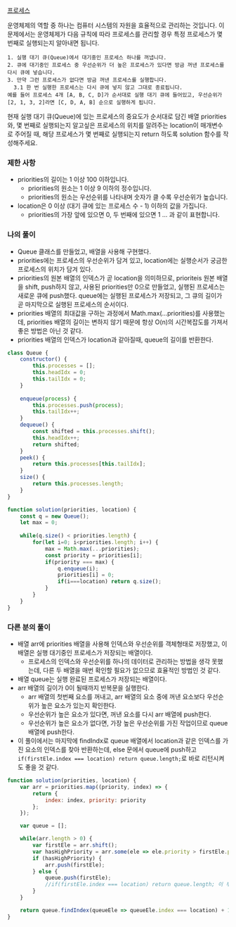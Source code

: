 <a href="">프로세스</a>

운영체제의 역할 중 하나는 컴퓨터 시스템의 자원을 효율적으로 관리하는 것입니다. 이 문제에서는 운영체제가 다음 규칙에 따라 프로세스를 관리할 경우 특정 프로세스가 몇 번째로 실행되는지 알아내면 됩니다.

```
1. 실행 대기 큐(Queue)에서 대기중인 프로세스 하나를 꺼냅니다.
2. 큐에 대기중인 프로세스 중 우선순위가 더 높은 프로세스가 있다면 방금 꺼낸 프로세스를 다시 큐에 넣습니다.
3. 만약 그런 프로세스가 없다면 방금 꺼낸 프로세스를 실행합니다.
  3.1 한 번 실행한 프로세스는 다시 큐에 넣지 않고 그대로 종료됩니다.
예를 들어 프로세스 4개 [A, B, C, D]가 순서대로 실행 대기 큐에 들어있고, 우선순위가 [2, 1, 3, 2]라면 [C, D, A, B] 순으로 실행하게 됩니다.
```

현재 실행 대기 큐(Queue)에 있는 프로세스의 중요도가 순서대로 담긴 배열 priorities와, 몇 번째로 실행되는지 알고싶은 프로세스의 위치를 알려주는 location이 매개변수로 주어질 때, 해당 프로세스가 몇 번째로 실행되는지 return 하도록 solution 함수를 작성해주세요.

### 제한 사항

- priorities의 길이는 1 이상 100 이하입니다.
  - priorities의 원소는 1 이상 9 이하의 정수입니다.
  - priorities의 원소는 우선순위를 나타내며 숫자가 클 수록 우선순위가 높습니다.
- location은 0 이상 (대기 큐에 있는 프로세스 수 - 1) 이하의 값을 가집니다.
  - priorities의 가장 앞에 있으면 0, 두 번째에 있으면 1 … 과 같이 표현합니다.

### 나의 풀이

- Queue 클래스를 만들었고, 배열을 사용해 구현했다.
- priorities에는 프로세스의 우선순위가 담겨 있고, location에는 실행순서가 궁금한 프로세스의 위치가 담겨 있다. 
- priorities의 원본 배열의 인덱스가 곧 location을 의미하므로, prioriteis 원본 배열을 shift, push하지 않고, 사용된 priorities만 0으로 만들었고, 실행된 프로세스는 새로운 큐에 push했다. queue에는 실행된 프로세스가 저장되고, 그 큐의 길이가 곧 마지막으로 실행된 프로세스의 순서이다.
- priorities 배열의 최대값을 구하는 과정에서 Math.max(...priorities)를 사용했는데, priorities 배열의 길이는 변하지 않기 때문에 항상 O(n)의 시간복잡도를 가져서 좋은 방법은 아닌 것 같다.
- priorities 배열의 인덱스가 location과 같아질때, queue의 길이를 반환한다.

```js
class Queue {
    constructor() {
        this.processes = [];
        this.headIdx = 0;
        this.tailIdx = 0;
    }
    
    enqueue(process) {
        this.processes.push(process);
        this.tailIdx++;
    }
    dequeue() {
        const shifted = this.processes.shift();
        this.headIdx++;
        return shifted;
    }
    peek() {
        return this.processes[this.tailIdx];
    }
    size() {
        return this.processes.length;
    }
}

function solution(priorities, location) {
    const q = new Queue();
    let max = 0;
    
    while(q.size() < priorities.length) {
        for(let i=0; i<priorities.length; i++) {
            max = Math.max(...priorities);
            const priority = priorities[i];
            if(priority === max) {
                q.enqueue(i);
                priorities[i] = 0;
                if(i===location) return q.size();
            }
        }        
    }
}
```

### 다른 분의 풀이

- 배열 arr에 priorities 배열을 사용해 인덱스와 우선순위를 객체형태로 저장했고, 이 배열은 실행 대기중인 프로세스가 저장되는 배열이다.
    - 프로세스의 인덱스와 우선순위를 하나의 데이터로 관리하는 방법을 생각 못했는데, 다른 두 배열을 매번 확인할 필요가 없으므로 효율적인 방법인 것 같다.
- 배열 queue는 실행 완료된 프로세스가 저장되는 배열이다.
- arr 배열의 길이가 0이 될때까지 반복문을 실행한다.
    - arr 배열의 첫번째 요소를 꺼내고, arr 배열의 요소 중에 꺼낸 요소보다 우선순위가 높은 요소가 있는지 확인한다.
    - 우선순위가 높은 요소가 있다면, 꺼낸 요소를 다시 arr 배열에 push한다.
    - 우선순위가 높은 요소가 없다면, 가장 높은 우선순위를 가진 작업이므로 queue 배열에 push한다.
- 이 풀이에서는 마지막에 findIndx로 queue 배열에서 location과 같은 인덱스를 가진 요소의 인덱스를 찾아 반환하는데, else 문에서 queue에 push하고 `if(firstEle.index === location) return queue.length;`로 바로 리턴시켜도 좋을 것 같다.

```js
function solution(priorities, location) {
    var arr = priorities.map((priority, index) => {
        return {
            index: index, priority: priority
        };
    });

    var queue = [];

    while(arr.length > 0) {
        var firstEle = arr.shift();
        var hasHighPriority = arr.some(ele => ele.priority > firstEle.priority);
        if (hasHighPriority) {
            arr.push(firstEle);
        } else {
            queue.push(firstEle); 
            //if(firstEle.index === location) return queue.length; 이 부분을 추가하면 마지막 findIndex를 생략할 수 있다.
        }
    }

    return queue.findIndex(queueEle => queueEle.index === location) + 1;
}
```